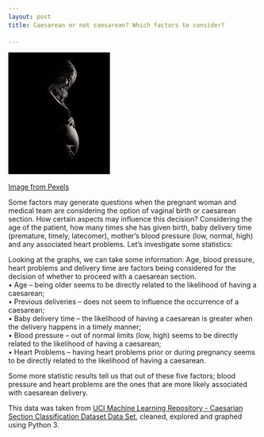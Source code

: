 ```yaml
---
layout: post
title: Caesarean or not caesarean? Which factors to consider?

---
```

![pregnant](/img/pregnant.jpg)

[Image from Pexels](https://images.pexels.com/photos/590496/pexels-photo-590496.jpeg?auto=compress&cs=tinysrgb&h=750&w=1260)


Some factors may generate questions when the pregnant woman and medical team are considering the option of vaginal birth or caesarean section. 
How certain aspects may influence this decision?
Considering the age of the patient, how many times she has given birth, baby delivery time (premature, timely, latecomer), mother’s blood pressure (low, normal, high) and any associated heart problems. Let’s investigate some statistics:


Looking at the graphs, we can take some information: 
Age, blood pressure, heart problems and delivery time are factors being considered for the decision of whether to proceed with a caesarean section.  
•	Age – being older seems to be directly related to the likelihood of having a caesarean;  
•	Previous deliveries – does not seem to influence the occurrence of a caesarean;  
•	Baby delivery time – the likelihood of having a caesarean is greater when the delivery happens in a timely manner;  
•	Blood pressure – out of normal limits (low, high) seems to be directly related to the likelihood of having a caesarean;  
•	Heart Problems – having heart problems prior or during pregnancy seems to be directly related to the likelihood of having a caesarean.  

Some more statistic results tell us that out of these five factors; blood pressure and heart problems are the ones that are more likely associated with caesarean delivery.  



This data was taken from [UCI Machine Learning Repository - Caesarian Section Classification Dataset Data Set]( https://archive.ics.uci.edu/ml/datasets/Caesarian+Section+Classification+Dataset), cleaned, explored and graphed using Python 3.
